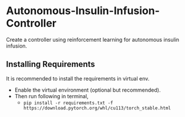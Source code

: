 # Autonomous-Insulin-Infusion-Controller
Create a controller using reinforcement learning for autonomous insulin infusion.

## Installing Requirements 
It is recommended to install the requirements in virtual env.
- Enable the virtual environment (optional but recommended).
- Then run following in terminal, 
  - `pip install -r requirements.txt -f https://download.pytorch.org/whl/cu113/torch_stable.html`
